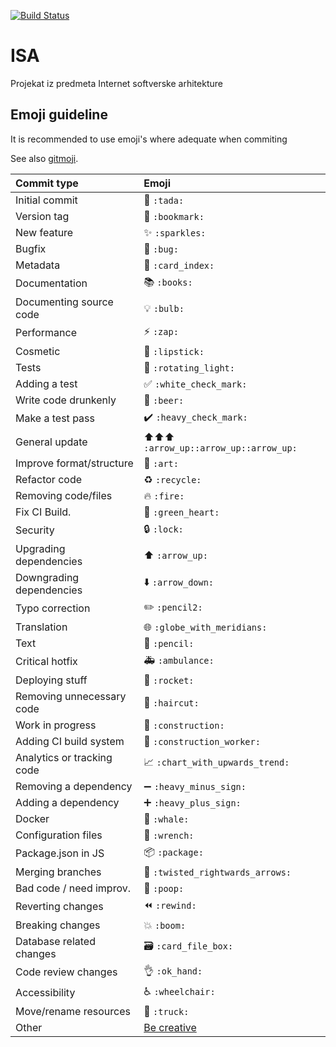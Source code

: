 [![Build Status](https://travis-ci.com/stiven98/ISA.svg?branch=develop)](https://travis-ci.com/stiven98/ISA)

# ISA
Projekat iz predmeta Internet softverske arhitekture

## Emoji guideline
It is recommended to use emoji's where adequate when commiting  

See also [gitmoji](https://gitmoji.carloscuesta.me/).

|   Commit type              | Emoji                                         |
|:---------------------------|:----------------------------------------------|
| Initial commit             | :tada: `:tada:`                               |
| Version tag                | :bookmark: `:bookmark:`                       |
| New feature                | :sparkles: `:sparkles:`                       |
| Bugfix                     | :bug: `:bug:`                                 |
| Metadata                   | :card_index: `:card_index:`                   |
| Documentation              | :books: `:books:`                             |
| Documenting source code    | :bulb: `:bulb:`                               |
| Performance                | :zap: `:zap:`                                 |
| Cosmetic                   | :lipstick: `:lipstick:`                       |
| Tests                      | :rotating_light: `:rotating_light:`           |
| Adding a test              | :white_check_mark: `:white_check_mark:`       |
| Write code drunkenly       | :beer: `:beer:`                               |
| Make a test pass           | :heavy_check_mark: `:heavy_check_mark:`       |
| General update             | :arrow_up::arrow_up::arrow_up: `:arrow_up::arrow_up::arrow_up:` |
| Improve format/structure   | :art: `:art:`                                 |
| Refactor code              | :recycle: `:recycle:`                           |
| Removing code/files        | :fire: `:fire:`                               |
| Fix CI Build.              | :green_heart: `:green_heart:`                 |
| Security                   | :lock: `:lock:`                               |
| Upgrading dependencies     | :arrow_up: `:arrow_up:`                       |
| Downgrading dependencies   | :arrow_down: `:arrow_down:`                   |
| Typo correction            | :pencil2: `:pencil2:`                         |
| Translation                | :globe_with_meridians: `:globe_with_meridians:` |
| Text                       | :pencil: `:pencil:`                           |
| Critical hotfix            | :ambulance: `:ambulance:`                     |
| Deploying stuff            | :rocket: `:rocket:`                           |
| Removing unnecessary code  | :haircut: `:haircut:`                         |
| Work in progress           | :construction:  `:construction:`              |
| Adding CI build system     | :construction_worker: `:construction_worker:` |
| Analytics or tracking code | :chart_with_upwards_trend: `:chart_with_upwards_trend:` |
| Removing a dependency      | :heavy_minus_sign: `:heavy_minus_sign:`       |
| Adding a dependency        | :heavy_plus_sign: `:heavy_plus_sign:`         |
| Docker                     | :whale: `:whale:`                             |
| Configuration files        | :wrench: `:wrench:`                           |
| Package.json in JS         | :package: `:package:`                         |
| Merging branches           | :twisted_rightwards_arrows: `:twisted_rightwards_arrows:` |
| Bad code / need improv.    | :poop: `:poop:`                               |
| Reverting changes          | :rewind: `:rewind:`                           |
| Breaking changes           | :boom: `:boom:`                               |
| Database related changes   | :card_file_box: `:card_file_box:`             |
| Code review changes        | :ok_hand: `:ok_hand:`                         |
| Accessibility              | :wheelchair: `:wheelchair:`                   |
| Move/rename resources      | :truck: `:truck:`                             |
| Other                      | [Be creative](http://www.emoji-cheat-sheet.com/)  |
